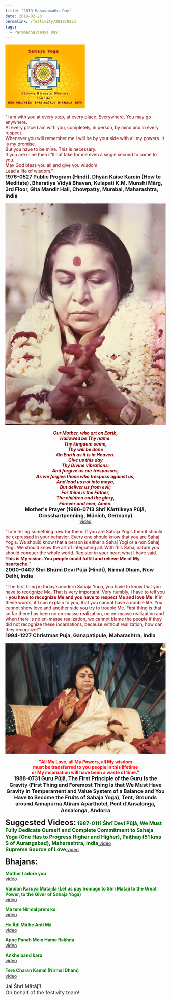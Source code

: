 ```yaml
---
title: '2019 Mahasamadhi Day'
date: 2019-02-23
permalink: /festivity/2019/0223
tags:
  - Paramachaitanya Day
---
```


![PICTURE 1](/images/image1.png)

<p>
<font color="DarkRed">"I am with you at every step, at every place. Everywhere. You may go anywhere.<br>
At every place I am with you, completely, in person, by mind and in every respect.<br>
Whenever you will remember me I will be by your side with all my powers. It is my promise.<br>
But you have to be mine. This is necessary.<br>
If you are mine then it'll not take for me even a single second to come to you.<br>
May God bless you all and give you wisdom.<br>
Lead a life of wisdom."</font><br>
<font size="+0"><b>1976-0527 Public Program (Hindi), Dhyān Kaise Karein (How to Meditate), Bharatiya Vidyā Bhavan, Kulapati K.M. Munshi Mārg, 3rd Floor, Gita Mandir Hall, Chowpatty, Mumbai, Maharashtra, India</b></font>
</p>

<div style="text-align: center"><img src="/images/image66.png" /></div>

<p style="text-align:center;">
<font color="DarkRed"><b><i>Our Mother, who art on Earth,<br>	
Hallowed be Thy name.<br>
Thy kingdom come,<br>
Thy will be done<br>
On Earth as it is in Heaven.<br>
Give us this day<br>
Thy Divine vibrations;<br>
And forgive us our trespasses,<br>
As we forgive those who trespass against us;<br>
And lead us not into maya,<br>
But deliver us from evil;<br>
For thine is the Father,<br>
The children and the glory,<br>
Forever and ever, Amen.</i></b></font><br>
<font size="+0"><b>Mother's Prayer (1986-0713 Shrī Kārttikeya Pūjā, Grosshartpenning, Münich, Germany)</b></font><br>
<a href="https://seven-teams.github.io/Videos_Links.html">video</a>
</p>

<p>
<font color="DarkRed">"I am telling something new for them. If you are Sahaja Yogis then it should be expressed in your behavior. Every one should know that you are Sahaj Yogis. We should know that a person is either a Sahaj Yogi or a non Sahaj Yogi. We should know the art of integrating all. With this Sahaj nature you should conquer the whole world. Register in your heart what I have said.<br>
<b>This is My vision. You people could fulfill and relieve Me of My heartache.</b>"</font><br>
<font size="+0"><b>2000-0407 Śhrī Bhūmī Devī Pūjā (Hindi), Nirmal Dham, New Delhi, India</b></font>
</p>

<p>
<font color="DarkRed">"The first thing in today's modern Sahaja Yoga, you have to know that you have to recognize Me. That is very important. Very humbly, I have to tell you - <b>you have to recognize Me and you have to respect Me and love Me</b>. If in these words, if I can explain to you, that you cannot have a double life. You cannot show love and another side you try to trouble Me. First thing is that so far there has been no en-masse realization, no en-masse realization and when there is no en-masse realization, we cannot blame the people if they did not recognize these incarnations, because without realization, how can they recognize?"</font><br>
<font size="+0"><b>1994-1227 Christmas Puja, Ganapatipule, Maharashtra, India</b></font>
</p>

<div style="text-align: center"><img src="/images/image67.png" /></div>

<p style="text-align:center;">
<font color="Red"><b>"All My Love, all My Powers, all My wisdom<br>
must be transferred to you people in this lifetime<br>
or My incarnation will have been a waste of time."</b></font><br>
<font size="+0"><b>1988-0731 Guru Pūjā, The First Principle of the Guru Is the Gravity (First Thing and Foremost Thing Is that We Must Have Gravity in Temperament and Value System of a Balance and You Have to Become the Fruits of Sahaja Yoga), Tent, Grounds around Annapurna Atiram Aparthotel, Pont d'Ansalonga, Ansalonga, Andorra</b></font>
</p>

<font size="+2"><b>Suggested Videos:</b></font>
<font size="+0"><font color="DarkGreen"><b>1987-0111 Śhrī Devī Pūjā, We Must Fully Dedicate Ourself and Complete Commitment to Sahaja Yoga (One Has to Progress Higher and Higher), Paiṭhaṇ (51 kms S of Aurangabad), Maharashtra, India</b></font></font><a href="http://vimeo.com/25431464"> video</a><br>
<font size="+0"><font color="DarkGreen"><b>Supreme Source of Love</b></font></font><a href="https://vimeo.com/60342739"> video</a><br>


<font size="+2"><b>Bhajans:</b></font>

<p>
<font color="green"><b>Mother I adore you</b></font><br>
<a href="https://www.youtube.com/watch?v=LsWaC7NktHA&list=PLuAVZW42aaCnQ3JW90xymBbcyS-gt6SE1&index=10">video</a>
</p>

<p>
<font color="green"><b>Vandan Karuya Matajila (Let us pay homage to Shri Mataji to the Great Power, to the Giver of Sahaja Yoga)</b></font><br>
<a href="https://www.youtube.com/watch?v=ybCnMcQi2ZQ">video</a> 
</p>

<p>
<font color="green"><b>Ma tere Nirmal prem ko</b></font><br>
<a href="https://www.youtube.com/watch?v=YLLoomUwrOQ">video</a>
</p>

<p>
<font color="green"><b>He Ādi Mā he Anti Mā</b></font><br>
<a href="https://www.youtube.com/watch?v=7xjFWTP_110">video</a> 
</p>

<p>
<font color="green"><b>Apne Panah Mein Hame Rakhna</b></font><br>
<a href="https://www.youtube.com/watch?v=1zzMwHijwI0">video</a> 
</p>

<p>
<font color="green"><b>Ankhe band karu</b></font><br>
<a href="https://www.youtube.com/watch?v=HluLtgi5ZfA">video</a> 
</p>

<p>
<font color="green"><b>Tere Charan Kamal (Nirmal Dham)</b></font><br>
<a href="https://www.youtube.com/watch?v=mKrVNKlY7Hg">video</a> 
</p>

<p>
<font size="+0">Jai Śhrī Mātājī!<br>
On behalf of the festivity team!</font>
</p>